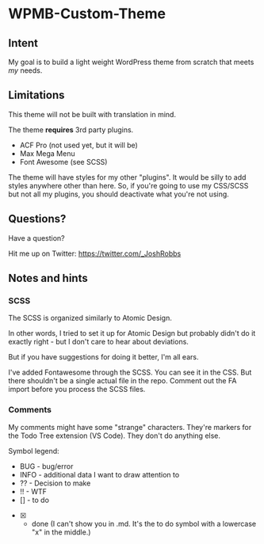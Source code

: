 # WPMB-Custom-Theme

## Intent
My goal is to build a light weight WordPress theme from scratch that meets *my* needs.

## Limitations
This theme will not be built with translation in mind.

The theme **requires** 3rd party plugins.
- ACF Pro (not used yet, but it will be)
- Max Mega Menu
- Font Awesome (see SCSS)

The theme will have styles for my other "plugins". It would be silly to add styles anywhere other than here. So, if you're going to use my CSS/SCSS but not all my plugins, you should deactivate what you're not using.

## Questions?

Have a question?

Hit me up on Twitter: https://twitter.com/_JoshRobbs

## Notes and hints

### SCSS
The SCSS is organized similarly to Atomic Design. 

In other words, I tried to set it up for Atomic Design but probably didn't do it exactly right - but I don't care to hear about deviations.

But if you have suggestions for doing it better, I'm all ears.

I've added Fontawesome through the SCSS. You can see it in the CSS. But there shouldn't be a single actual file in the repo. 
Comment out the FA import before you process the SCSS files. 

### Comments

My comments might have some "strange" characters. They're markers for the Todo Tree extension (VS Code). They don't do anything else.

Symbol legend:
 - BUG - bug/error
 - INFO - additional data I want to draw attention to
 - ?? - Decision to make
 - !! - WTF
 - [] - to do
 - [x] - done (I can't show you in .md. It's the to do symbol with a lowercase "x" in the middle.)
